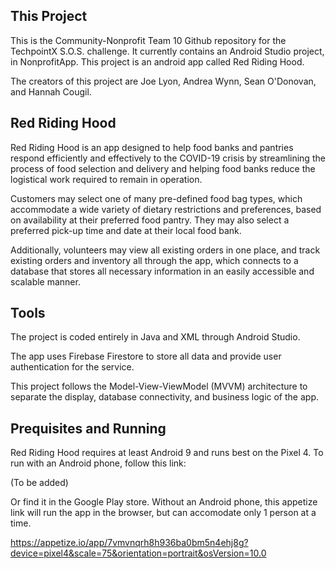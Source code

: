## This Project
This is the Community-Nonprofit Team 10 Github repository for the TechpointX S.O.S. challenge.
It currently contains an Android Studio project, in NonprofitApp. This project is an android app called Red Riding Hood.

The creators of this project are Joe Lyon, Andrea Wynn, Sean O'Donovan, and Hannah Cougil.

## Red Riding Hood
Red Riding Hood is an app designed to help food banks and pantries respond efficiently and effectively to the COVID-19 crisis by 
streamlining the process of food selection and delivery and helping food banks reduce the logistical work required to remain in operation.

Customers may select one of many pre-defined food bag types, which accommodate a wide variety of dietary restrictions and preferences, 
based on availability at their preferred food pantry. They may also select a preferred pick-up time and date at their local food bank. 

Additionally, volunteers may view all existing orders in one place, and track existing orders and inventory all through the app, 
which connects to a database that stores all necessary information in an easily accessible and scalable manner. 

## Tools
The project is coded entirely in Java and XML through Android Studio.

The app uses Firebase Firestore to store all data and provide user authentication for the service. 

This project follows the Model-View-ViewModel (MVVM) architecture to separate the display, database connectivity, and business logic of the app. 

## Prequisites and Running
Red Riding Hood requires at least Android 9 and runs best on the Pixel 4. To run with an Android phone, follow this link:

(To be added)

Or find it in the Google Play store. Without an Android phone, this appetize link will run the app in the browser, but can accomodate only 1 person at a time.

https://appetize.io/app/7vmvnqrh8h936ba0bm5n4ehj8g?device=pixel4&scale=75&orientation=portrait&osVersion=10.0
